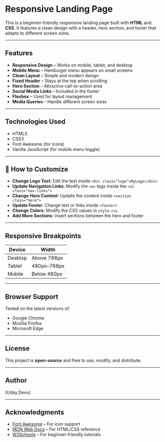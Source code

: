 # Responsive Landing Page 

This is a beginner-friendly responsive landing page built with **HTML** and **CSS**. It features a clean design with a header, hero section, and footer that adapts to different screen sizes.

---

##  Features

-  **Responsive Design** – Works on mobile, tablet, and desktop
-  **Mobile Menu** – Hamburger menu appears on small screens
-  **Clean Layout** – Simple and modern design
-  **Fixed Header** – Stays at the top when scrolling
-  **Hero Section** – Attractive call-to-action area
-  **Social Media Links** – Included in the footer
-  **Flexbox** – Used for layout management
-  **Media Queries** – Handle different screen sizes

---

##  Technologies Used

- HTML5  
- CSS3  
- Font Awesome (for icons)  
- Vanilla JavaScript (for mobile menu toggle)

---


## 🔧 How to Customize

-  **Change Logo Text**: Edit the text inside `<div class="logo">MyLogo</div>`
-  **Update Navigation Links**: Modify the `<a>` tags inside the `<ul class="nav-links">`
-  **Change Hero Content**: Update the content inside `<section class="hero">`
-  **Update Footer**: Change text or links inside `<footer>`
-  **Change Colors**: Modify the CSS values in `style.css`
-  **Add More Sections**: Insert sections between the hero and footer

---

##  Responsive Breakpoints

| Device   | Width         |
|----------|----------------|
| Desktop  | Above 768px    |
| Tablet   | 480px–768px    |
| Mobile   | Below 480px    |

---

##  Browser Support

Tested on the latest versions of:

- Google Chrome  
- Mozilla Firefox  
- Microsoft Edge  

---

##  License

This project is **open-source** and free to use, modify, and distribute.

---

##  Author

[Uday.Devu]

---

##  Acknowledgments

- [Font Awesome](https://fontawesome.com) – For icon support  
- [MDN Web Docs](https://developer.mozilla.org) – For HTML/CSS reference  
- [W3Schools](https://w3schools.com) – For beginner-friendly tutorials  


